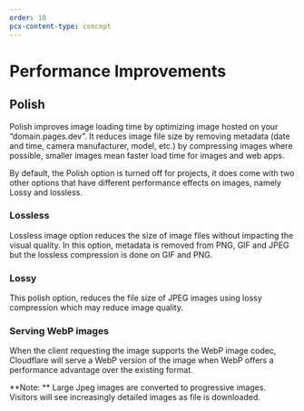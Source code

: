 ```yaml
---
order: 10
pcx-content-type: concept
---
```


# Performance Improvements

## Polish 

Polish improves image loading time by optimizing image hosted on your “domain.pages.dev”. It reduces image file size by removing metadata (date and time, camera manufacturer, model, etc.) by compressing images where possible, smaller images mean faster load time for images and web apps.

By default, the Polish option is turned off for projects, it does come with two other options that have different performance effects on images, namely Lossy and lossless.

### Lossless 

Lossless image option reduces the size of image files without impacting the visual quality. In this option, metadata is removed from PNG, GIF and JPEG but the lossless compression is done on GIF and PNG.


### Lossy 

This polish option, reduces the file size of JPEG images using lossy compression which may reduce image quality.


### Serving WebP images 

When the client requesting the image supports the WebP image codec, Cloudflare will serve a WebP version of the image when WebP offers a performance advantage over the existing format. 

<Aside heading="Status Code">

**Note: ** Large Jpeg images are converted to progressive images. Visitors will see increasingly detailed images as file is downloaded. 

</Aside>